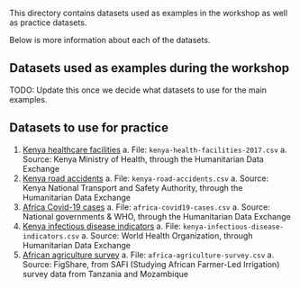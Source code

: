 This directory contains datasets used as examples in the workshop as well as practice datasets.

Below is more information about each of the datasets.

## Datasets used as examples during the workshop

TODO: Update this once we decide what datasets to use for the main examples.

## Datasets to use for practice

1. [Kenya healthcare facilities](https://data.humdata.org/dataset/kenya-health-facilities-in-kenya)
    a. File: `kenya-health-facilities-2017.csv`
    a. Source: Kenya Ministry of Health, through the Humanitarian Data Exchange 
1. [Kenya road accidents](https://data.humdata.org/dataset/kenya-road-accidents-database)
    a. File: `kenya-road-accidents.csv`
    a. Source: Kenya National Transport and Safety Authority, through the Humanitarian Data Exchange
1. [Africa Covid-19 cases](https://data.humdata.org/dataset/covid19_africa_continental_infections-recoveries-deaths)
    a. File: `africa-covid19-cases.csv`
    a. Source: National governments & WHO, through the Humanitarian Data Exchange
1. [Kenya infectious disease indicators](https://data.humdata.org/dataset/who-data-for-kenya)
    a. File: `kenya-infectious-disease-indicators.csv`
    a. Source: World Health Organization, through Humanitarian Data Exchange
1. [African agriculture survey](https://figshare.com/articles/dataset/SAFI_Survey_Results/6262019/4?file=11492171)
    a. File: `africa-agriculture-survey.csv`
    a. Source: FigShare, from SAFI (Studying African Farmer-Led Irrigation) survey data from Tanzania and Mozambique
